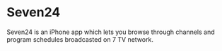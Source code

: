 # Seven24
Seven24 is an iPhone app which lets you browse through channels and program schedules broadcasted on 7 TV network.

